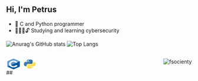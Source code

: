 ## Hi, I'm Petrus

- 👾 C and Python programmer
- 👨🏻‍💻🔓 Studying and learning cybersecurity
  
![Anurag's GitHub stats](https://github-readme-stats.vercel.app/api?username=petrussampaio&show_icons=true&theme=tokyonight)
![Top Langs](https://github-readme-stats.vercel.app/api/top-langs/?username=petrussampaio&layout=compact)
<div style="display: inline_block"><br>
  <img align="center" alt="Rafa-CSS" height="30" width="40" src="https://raw.githubusercontent.com/devicons/devicon/master/icons/c/c-original.svg">
  <img align="center" alt="Rafa-Python" height="30" width="40" src="https://raw.githubusercontent.com/devicons/devicon/master/icons/python/python-original.svg">
  <img align="right" alt="fsocienty" src="https://cdn.discordapp.com/attachments/1063568734494658691/1119048204164538558/fsociety.gif">
</div>
##
